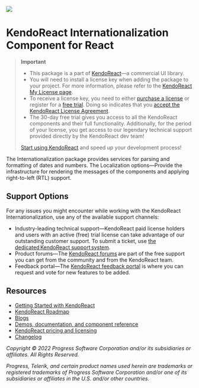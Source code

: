<a href="https://www.telerik.com/kendo-react-ui/?utm_medium=referral&utm_source=npm&utm_campaign=kendo-ui-react-trial-npm-intl&utm_content=banner" target="_blank">
<img src="https://www.telerik.com/kendo-react-ui/npm-banner.svg">
</a>

# KendoReact Internationalization Component for React

> **Important**
> * This package is а part of [KendoReact](https://www.telerik.com/kendo-react-ui/?utm_medium=referral&utm_source=npm&utm_campaign=kendo-ui-react-trial-npm-intl)&mdash;a commercial UI library.
> * You will need to install a license key when adding the package to your project. For more information, please refer to the [KendoReact My License page](https://www.telerik.com/kendo-react-ui/my-license/?utm_medium=referral&utm_source=npm&utm_campaign=kendo-ui-react-trial-npm-intl).
> * To receive a license key, you need to either [purchase a license](https://www.telerik.com/kendo-react-ui/pricing/?utm_medium=referral&utm_source=npm&utm_campaign=kendo-ui-react-trial-npm-intl) or register for a [free trial](https://www.telerik.com/try/kendo-react-ui?utm_medium=referral&utm_source=npm&utm_campaign=kendo-ui-react-trial-npm-intl). Doing so indicates that you [accept the KendoReact License Agreement](https://www.telerik.com/purchase/license-agreement/progress-kendoreact?utm_medium=referral&utm_source=npm&utm_campaign=kendo-ui-react-trial-npm-intl).
> * The 30-day free trial gives you access to all the KendoReact components and their full functionality. Additionally, for the period of your license, you get access to our legendary technical support provided directly by the KendoReact dev team!
>
> [Start using KendoReact](https://www.telerik.com/try/kendo-react-ui?utm_medium=referral&utm_source=npm&utm_campaign=kendo-ui-react-trial-npm-intl) and speed up your development process!

The Internationalization package provides services for parsing and formatting of dates and numbers. The Localization options—Provide the infrastructure for rendering the messages of the components and applying right-to-left (RTL) support.

## Support Options

For any issues you might encounter while working with the KendoReact Internationalization, use any of the available support channels:

* Industry-leading technical support&mdash;KendoReact paid license holders and users with an active (free) trial license can take advantage of our outstanding customer support. To submit a ticket, use [the dedicated KendoReact support system](https://www.telerik.com/account/support-tickets?utm_medium=referral&utm_source=npm&utm_campaign=kendo-ui-react-trial-npm-intl).
* Product forums&mdash;The [KendoReact forums](https://www.telerik.com/forums/kendo-ui-react?utm_medium=referral&utm_source=npm&utm_campaign=kendo-ui-react-trial-npm-intl) are part of the free support you can get from the community and from the KendoReact team.
* Feedback portal&mdash;The [KendoReact feedback portal](https://feedback.telerik.com/kendo-react-ui?utm_medium=referral&utm_source=npm&utm_campaign=kendo-ui-react-trial-npm-intl) is where you can request and vote for new features to be added.

## Resources

* [Getting Started with KendoReact](https://www.telerik.com/kendo-react-ui/getting-started/?utm_medium=referral&utm_source=npm&utm_campaign=kendo-ui-react-trial-npm-intl)
* [KendoReact Roadmap](https://www.telerik.com/support/whats-new/kendo-react-ui/roadmap?utm_medium=referral&utm_source=npm&utm_campaign=kendo-ui-react-trial-npm-intl)
* [Blogs](https://www.telerik.com/blogs/tag/kendoreact?utm_medium=referral&utm_source=npm&utm_campaign=kendo-ui-react-trial-npm-intl)
* [Demos, documentation, and component reference](https://www.telerik.com/kendo-react-ui/components/?utm_medium=referral&utm_source=npm&utm_campaign=kendo-ui-react-trial-npm-intl)
* [KendoReact pricing and licensing](https://www.telerik.com/kendo-react-ui/pricing/?utm_medium=referral&utm_source=npm&utm_campaign=kendo-ui-react-trial-npm-intl)
* [Changelog](https://www.telerik.com/kendo-react-ui/components/changelogs/ui-for-react/?utm_medium=referral&utm_source=npm&utm_campaign=kendo-ui-react-trial-npm-intl)

*Copyright © 2022 Progress Software Corporation and/or its subsidiaries or affiliates. All Rights Reserved.*

*Progress, Telerik, and certain product names used herein are trademarks or registered trademarks of Progress Software Corporation and/or one of its subsidiaries or affiliates in the U.S. and/or other countries.*
